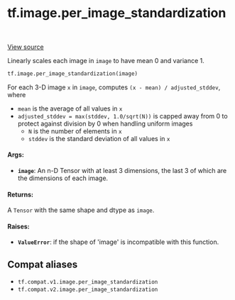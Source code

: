 <div itemscope itemtype="http://developers.google.com/ReferenceObject">
<meta itemprop="name" content="tf.image.per_image_standardization" />
<meta itemprop="path" content="Stable" />
</div>

# tf.image.per_image_standardization

<!-- Insert buttons and diff -->

<table class="tfo-notebook-buttons tfo-api" align="left">
</table>

<a target="_blank" href="/code/stable/tensorflow/python/ops/image_ops_impl.py">View source</a>



Linearly scales each image in `image` to have mean 0 and variance 1.

``` python
tf.image.per_image_standardization(image)
```



<!-- Placeholder for "Used in" -->

For each 3-D image `x` in `image`, computes `(x - mean) / adjusted_stddev`,
where

- `mean` is the average of all values in `x`
- `adjusted_stddev = max(stddev, 1.0/sqrt(N))` is capped away from 0 to
  protect against division by 0 when handling uniform images
  - `N` is the number of elements in `x`
  - `stddev` is the standard deviation of all values in `x`

#### Args:


* <b>`image`</b>: An n-D Tensor with at least 3 dimensions, the last 3 of which are the
  dimensions of each image.


#### Returns:

A `Tensor` with the same shape and dtype as `image`.



#### Raises:


* <b>`ValueError`</b>: if the shape of 'image' is incompatible with this function.

## Compat aliases

* `tf.compat.v1.image.per_image_standardization`
* `tf.compat.v2.image.per_image_standardization`


